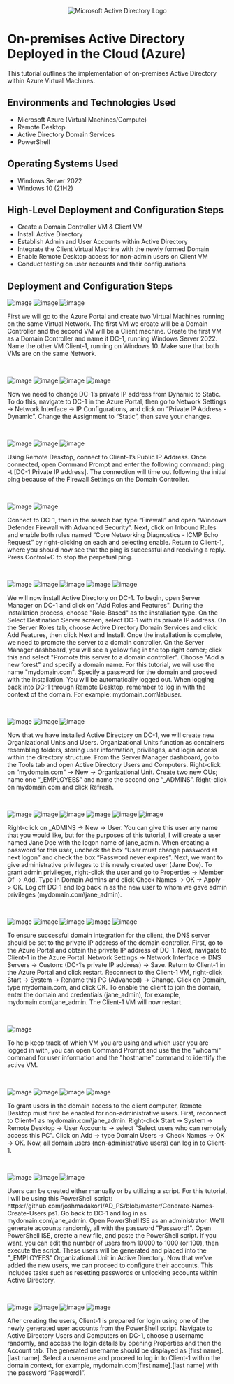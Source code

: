 <p align="center">
<img src="https://i.imgur.com/pU5A58S.png" alt="Microsoft Active Directory Logo"/>
</p>

<h1>On-premises Active Directory Deployed in the Cloud (Azure)</h1>
This tutorial outlines the implementation of on-premises Active Directory within Azure Virtual Machines.<br />


<h2>Environments and Technologies Used</h2>

- Microsoft Azure (Virtual Machines/Compute)
- Remote Desktop
- Active Directory Domain Services
- PowerShell

<h2>Operating Systems Used </h2>

- Windows Server 2022
- Windows 10 (21H2)

<h2>High-Level Deployment and Configuration Steps</h2>

- Create a Domain Controller VM & Client VM
- Install Active Directory
- Establish Admin and User Accounts within Active Directory
- Integrate the Client Virtual Machine with the newly formed Domain
- Enable Remote Desktop access for non-admin users on Client VM
- Conduct testing on user accounts and their configurations

<h2>Deployment and Configuration Steps</h2>

![image](https://github.com/jamstylr/configure-ad/assets/159660523/7f5ac833-16a8-404f-a347-f315ef5ff19b)
![image](https://github.com/jamstylr/configure-ad/assets/159660523/205f6eff-4e08-4c79-ba86-90a1c93ec29c)
![image](https://github.com/jamstylr/configure-ad/assets/159660523/5a4ab74f-add6-4536-9395-c82411fd4fdf)
<p>
First we will go to the Azure Portal and create two Virtual Machines running on the same Virtual Network. The first VM we create will be a Domain Controller and the second VM will be a Client machine. Create the first VM as a Domain Controller and name it DC-1, running Windows Server 2022. Name the other VM Client-1, running on Windows 10. Make sure that both VMs are on the same Network.
</p>
<br />

![image](https://github.com/jamstylr/configure-ad/assets/159660523/611bd5fd-3171-4a7f-9cd5-9270dbde690f)
![image](https://github.com/jamstylr/configure-ad/assets/159660523/f8be014b-78b9-46e7-b27c-cf9cec4ae470)
![image](https://github.com/jamstylr/configure-ad/assets/159660523/6b16f609-f8d9-493d-a444-0b332bc9e8a4)
![image](https://github.com/jamstylr/configure-ad/assets/159660523/adb9b539-c4f1-4428-a3da-71d77a79aae1)
<p>
Now we need to change DC-1’s private IP address from Dynamic to Static. To do this, navigate to DC-1 in the Azure Portal, then go to Network Settings -> Network Interface -> IP Configurations, and click on “Private IP Address - Dynamic”. Change the Assignment to “Static”, then save your changes.
</p>
<br />

![image](https://github.com/jamstylr/configure-ad/assets/159660523/e8d50885-4e61-4ede-bea1-a23786d3b79e)
![image](https://github.com/jamstylr/configure-ad/assets/159660523/0f88868d-07dd-4c61-80a9-0fec64d65e6b)
![image](https://github.com/jamstylr/configure-ad/assets/159660523/e3152a7e-05c0-4f11-a624-a7c4814e07eb)
<p>
Using Remote Desktop, connect to Client-1’s Public IP Address. Once connected, open Command Prompt and enter the following command: ping -t [DC-1 Private IP address]. The connection will time out following the initial ping because of the Firewall Settings on the Domain Controller.
</p>
<br />

![image](https://github.com/jamstylr/configure-ad/assets/159660523/1b241b2e-9c43-433f-80ec-ecd71ee4c38c)
![image](https://github.com/jamstylr/configure-ad/assets/159660523/719bae7d-6b39-4b3c-a56a-fe8ddba322a3)
<p>
Connect to DC-1, then in the search bar, type “Firewall” and open “Windows Defender Firewall with Advanced Security”. Next, click on Inbound Rules and enable both rules named “Core Networking Diagnostics - ICMP Echo Request” by right-clicking on each and selecting enable. Return to Client-1, where you should now see that the ping is successful and receiving a reply. Press Control+C to stop the perpetual ping.
</p>
<br />

![image](https://github.com/jamstylr/configure-ad/assets/159660523/c20035b7-9e60-4631-8315-88ac801e933d)
![image](https://github.com/jamstylr/configure-ad/assets/159660523/e0d8f466-39ca-431d-be13-65a15a3676af)
![image](https://github.com/jamstylr/configure-ad/assets/159660523/e65b5259-585c-423f-96ab-ef626489ff1a)
![image](https://github.com/jamstylr/configure-ad/assets/159660523/6af6dd36-3829-4945-bd9a-c7061ccb8335)
![image](https://github.com/jamstylr/configure-ad/assets/159660523/469c0d7b-7d7d-4b7c-9884-f672c3fca1dc)
<p>
We will now install Active Directory on DC-1. To begin, open Server Manager on DC-1 and click on "Add Roles and Features". During the installation process, choose "Role-Based" as the installation type. On the Select Destination Server screen, select DC-1 with its private IP address. On the Server Roles tab, choose Active Directory Domain Services and click Add Features, then click Next and Install. Once the installation is complete, we need to promote the server to a domain controller. On the Server Manager dashboard, you will see a yellow flag in the top right corner; click this and select "Promote this server to a domain controller". Choose "Add a new forest" and specify a domain name. For this tutorial, we will use the name "mydomain.com". Specify a password for the domain and proceed with the installation. You will be automatically logged out. When logging back into DC-1 through Remote Desktop, remember to log in with the context of the domain. For example: mydomain.com\labuser.
</p>
<br />

![image](https://github.com/jamstylr/configure-ad/assets/159660523/34a2b5b3-080a-410e-a035-09014684bb10)
![image](https://github.com/jamstylr/configure-ad/assets/159660523/2d089568-d299-42b2-9404-32727254decf)
![image](https://github.com/jamstylr/configure-ad/assets/159660523/e40bc1d5-38be-4f0e-9e9e-01cdcf3194dc)
<p>
Now that we have installed Active Directory on DC-1, we will create new Organizational Units and Users. Organizational Units function as containers resembling folders, storing user information, privileges, and login access within the directory structure. From the Server Manager dashboard, go to the Tools tab and open Active Directory Users and Computers. Right-click on “mydomain.com" -> New -> Organizational Unit. Create two new OUs; name one “_EMPLOYEES” and name the second one “_ADMINS”. Right-click on mydomain.com and click Refresh.
</p>
<br />

![image](https://github.com/jamstylr/configure-ad/assets/159660523/2887414c-bd89-4879-82bc-ccb729cea583)
![image](https://github.com/jamstylr/configure-ad/assets/159660523/24c0cc0b-1517-4727-9a7d-4e40297ac309)
![image](https://github.com/jamstylr/configure-ad/assets/159660523/151dcf28-4835-4776-890c-168414ee5da2)
![image](https://github.com/jamstylr/configure-ad/assets/159660523/29d4f809-e229-46e7-baff-4cb5d4987731)
![image](https://github.com/jamstylr/configure-ad/assets/159660523/8031d74f-3a64-4604-b83c-f8090830e818)
![image](https://github.com/jamstylr/configure-ad/assets/159660523/4fe4e4b4-0073-403a-aff2-c3a4bfe77e74)
<p>
Right-click on _ADMINS -> New -> User. You can give this user any name that you would like, but for the purposes of this tutorial, I will create a user named Jane Doe with the logon name of jane_admin. When creating a password for this user, uncheck the box “User must change password at next logon” and check the box “Password never expires”. Next, we want to give administrative privileges to this newly created user (Jane Doe). To grant admin privileges, right-click the user and go to Properties -> Member Of -> Add. Type in Domain Admins and click Check Names -> OK -> Apply -> OK. Log off DC-1 and log back in as the new user to whom we gave admin privileges (mydomain.com\jane_admin).
</p>
<br />

![image](https://github.com/jamstylr/configure-ad/assets/159660523/1dda0deb-4886-49d4-82c5-45f62e1c794f)
![image](https://github.com/jamstylr/configure-ad/assets/159660523/a6e121b9-1232-4d98-ad2b-024281330fae)
![image](https://github.com/jamstylr/configure-ad/assets/159660523/3994054d-e7d8-45eb-8b3a-37e69e239c75)
![image](https://github.com/jamstylr/configure-ad/assets/159660523/4eee0056-5fc9-42e8-a2da-f2137d855d7c)
![image](https://github.com/jamstylr/configure-ad/assets/159660523/b513a606-a91c-4a51-9491-cc7b656e6c18)
<p>
To ensure successful domain integration for the client, the DNS server should be set to the private IP address of the domain controller. First, go to the Azure Portal and obtain the private IP address of DC-1. Next, navigate to Client-1 in the Azure Portal: Network Settings -> Network Interface -> DNS Servers -> Custom: (DC-1’s private IP address) -> Save. Return to Client-1 in the Azure Portal and click restart. Reconnect to the Client-1 VM, right-click Start -> System -> Rename this PC (Advanced) -> Change. Click on Domain, type mydomain.com, and click OK. To enable the client to join the domain, enter the domain and credentials (jane_admin), for example, mydomain.com\jane_admin. The Client-1 VM will now restart.
</p>
<br />

![image](https://github.com/jamstylr/configure-ad/assets/159660523/1f4f8cfd-d441-45a7-9b9b-00333fee0d3e)
<p>
To help keep track of which VM you are using and which user you are logged in with, you can open Command Prompt and use the the "whoami" command for user information and the "hostname" command to identify the active VM.
</p>
<br />

![image](https://github.com/jamstylr/configure-ad/assets/159660523/0deeab5a-c3e8-4539-b3a5-b364fa35df5e)
![image](https://github.com/jamstylr/configure-ad/assets/159660523/2981277d-4d8b-47de-837e-a74f87f64520)
![image](https://github.com/jamstylr/configure-ad/assets/159660523/9937612b-e847-4108-aae9-ff1de309e6c1)
![image](https://github.com/jamstylr/configure-ad/assets/159660523/58ecf7b3-cbd2-4f34-b906-c70cea1c1bea)
<p>
To grant users in the domain access to the client computer, Remote Desktop must first be enabled for non-administrative users. First, reconnect to Client-1 as mydomain.com\jane_admin. Right-click Start -> System -> Remote Desktop -> User Accounts -> select "Select users who can remotely access this PC". Click on Add -> type Domain Users -> Check Names -> OK -> OK. Now, all domain users (non-administrative users) can log in to Client-1.
</p>
<br />

![image](https://github.com/jamstylr/configure-ad/assets/159660523/d42c865a-889d-4884-8633-306a273f2581)
![image](https://github.com/jamstylr/configure-ad/assets/159660523/c98d8d03-fe84-4a27-962e-03804e8fd7ee)
![image](https://github.com/jamstylr/configure-ad/assets/159660523/c3d1d613-2544-4ca8-812e-1e93ca3f26a5)
<p>
Users can be created either manually or by utilizing a script. For this tutorial, I will be using this PowerShell script: https://github.com/joshmadakor1/AD_PS/blob/master/Generate-Names-Create-Users.ps1. Go back to DC-1 and log in as mydomain.com\jane_admin. Open PowerShell ISE as an administrator. We'll generate accounts randomly, all with the password "Password1". Open PowerShell ISE, create a new file, and paste the PowerShell script. If you want, you can edit the number of users from 10000 to 1000 (or 100), then execute the script. These users will be generated and placed into the "_EMPLOYEES" Organizational Unit in Active Directory. Now that we've added the new users, we can proceed to configure their accounts. This includes tasks such as resetting passwords or unlocking accounts within Active Directory.
</p>
<br />

![image](https://github.com/jamstylr/configure-ad/assets/159660523/31421a32-682b-4663-9d20-614a9a6e7255)
![image](https://github.com/jamstylr/configure-ad/assets/159660523/9fe05513-a02a-4d96-8de6-d3d86151e08f)
![image](https://github.com/jamstylr/configure-ad/assets/159660523/68caa4d9-6106-45de-832c-2abc4876f899)
![image](https://github.com/jamstylr/configure-ad/assets/159660523/2151673b-a817-4938-a9b0-abe7561ea03a)
<p>
After creating the users, Client-1 is prepared for login using one of the newly generated user accounts from the PowerShell script. Navigate to Active Directory Users and Computers on DC-1, choose a username randomly, and access the login details by opening Properties and then the Account tab. The generated username should be displayed as [first name].[last name]. Select a username and proceed to log in to Client-1 within the domain context, for example, mydomain.com[first name].[last name] with the password “Password1”. 
</p>
<br />
